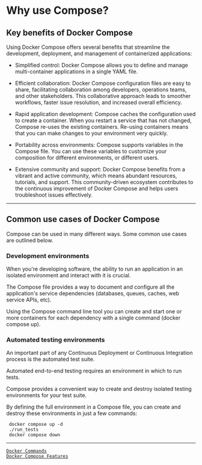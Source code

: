 # Why use Compose?
## Key benefits of Docker Compose
Using Docker Compose offers several benefits that streamline the development, deployment, and management of containerized applications:

- Simplified control: Docker Compose allows you to define and manage multi-container applications in a single YAML file.

- Efficient collaboration: Docker Compose configuration files are easy to share, facilitating collaboration among developers, operations teams, and other stakeholders. This collaborative approach leads to smoother workflows, faster issue resolution, and increased overall efficiency.

- Rapid application development: Compose caches the configuration used to create a container. When you restart a service that has not changed, Compose re-uses the existing containers. Re-using containers means that you can make changes to your environment very quickly.

- Portability across environments: Compose supports variables in the Compose file. You can use these variables to customize your composition for different environments, or different users.

- Extensive community and support: Docker Compose benefits from a vibrant and active community, which means abundant resources, tutorials, and support. This community-driven ecosystem contributes to the continuous improvement of Docker Compose and helps users troubleshoot issues effectively.
<hr>

## Common use cases of Docker Compose
Compose can be used in many different ways. Some common use cases are outlined below.

### Development environments
When you're developing software, the ability to run an application in an isolated environment and interact with it is crucial.
<br>

The Compose file provides a way to document and configure all the application's service dependencies (databases, 
queues, caches, web service APIs, etc). 

Using the Compose command line tool you can create and start one or more containers for each dependency with a single command (docker compose up).
<br>

### Automated testing environments
An important part of any Continuous Deployment or Continuous Integration process is the automated test suite. 

Automated end-to-end testing requires an environment in which to run tests.

Compose provides a convenient way to create and destroy isolated testing environments for your test suite. 

By defining the full environment in a Compose file, you can create and destroy these environments in just a few commands:

```commandline
 docker compose up -d
 ./run_tests
 docker compose down
```
<hr>

[`Docker Commands`](./docker_commands.md)<br>
[`Docker Compose Features`](./docker_compose_features.md)